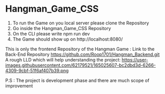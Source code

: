 # Hangman_Game_CSS

1. To run the Game on you local server please clone the Repository
2. Go inside the Hangman_Game_CSS Repository
3. On the CLI please write npm run dev
4. The Game should show up on http://localhost:8080/

This is only the frontend Repository of the Hangman Game :
Link to the Back-End Repository https://github.com/Roop1701/Hangman_Backend.git
<br>
A rough LLD which will help understanding the project: 
https://user-images.githubusercontent.com/62179521/165025607-bc2dbd3d-6266-4309-9cbf-51f6af407b39.png
<br>

P.S : The project is development phase and there are much scope of improvement
